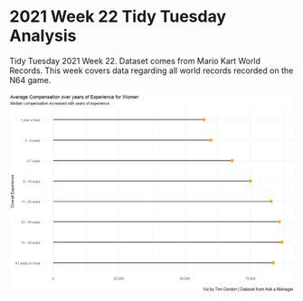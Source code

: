 # 2021 Week 22 Tidy Tuesday Analysis

Tidy Tuesday 2021 Week 22. Dataset comes from Mario Kart World Records. This week covers data regarding all world records recorded on the N64 game.

![Notable Plot](https://github.com/Tgordon523/tidy_tuesdays/blob/main/05-18-2021/plots/manager_compensation_by_expience.png)
